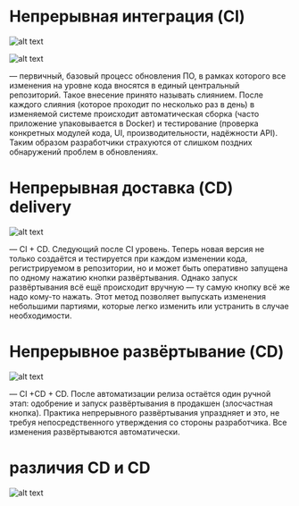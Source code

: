 
# Непрерывная интеграция (CI)
![alt text](https://habrastorage.org/webt/eu/y-/xc/euy-xcul0bvx8zvzhpz2uvr_0tk.png)

![alt text](https://simpleone.ru/wp-content/uploads/2020/07/1.png)

— первичный, базовый процесс обновления ПО, в рамках которого все изменения на уровне кода вносятся в единый центральный репозиторий. Такое внесение принято называть слиянием. После каждого слияния (которое проходит по несколько раз в день) в изменяемой системе происходит автоматическая сборка (часто приложение упаковывается в Docker) и тестирование (проверка конкретных модулей кода, UI, производительности, надёжности API). Таким образом разработчики страхуются от слишком поздних обнаружений проблем в обновлениях.

# Непрерывная доставка (CD) delivery
![alt text](https://simpleone.ru/wp-content/uploads/2020/07/2.png)


 — CI + CD. Следующий после CI уровень. Теперь новая версия не только создаётся и тестируется при каждом изменении кода, регистрируемом в репозитории, но и может быть оперативно запущена по одному нажатию кнопки развёртывания. Однако запуск развёртывания всё ещё происходит вручную — ту самую кнопку всё же надо кому-то нажать. Этот метод позволяет выпускать изменения небольшими партиями, которые легко изменить или устранить в случае необходимости.

# Непрерывное развёртывание (CD)
![alt text](https://simpleone.ru/wp-content/uploads/2020/07/3.png)

 — CI +CD + CD. После автоматизации релиза остаётся один ручной этап: одобрение и запуск развёртывания в продакшен (злосчастная кнопка). Практика непрерывного развёртывания упраздняет и это, не требуя непосредственного утверждения со стороны разработчика. Все изменения развёртываются автоматически.

# различия CD и CD
![alt text](https://wac-cdn.atlassian.com/dam/jcr:b2a6d1a7-1a60-4c77-aa30-f3eb675d6ad6/ci%20cd%20asset%20updates%20.007.png?cdnVersion=788)




